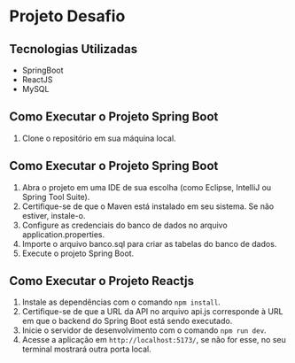# Projeto Desafio

## Tecnologias Utilizadas

- SpringBoot
- ReactJS
- MySQL

## Como Executar o Projeto Spring Boot

1. Clone o repositório em sua máquina local.

## Como Executar o Projeto Spring Boot

1. Abra o projeto em uma IDE de sua escolha (como Eclipse, IntelliJ ou Spring Tool Suite).
2. Certifique-se de que o Maven está instalado em seu sistema. Se não estiver, instale-o.
3. Configure as credenciais do banco de dados no arquivo application.properties.
4. Importe o arquivo banco.sql para criar as tabelas do banco de dados.
5. Execute o projeto Spring Boot.
 

## Como Executar o Projeto Reactjs

1. Instale as dependências com o comando `npm install`.
2. Certifique-se de que a URL da API no arquivo api.js corresponde à URL em que o backend do Spring Boot está sendo executado.
3. Inicie o servidor de desenvolvimento com o comando `npm run dev`.
4. Acesse a aplicação em `http://localhost:5173/`, se não for esse, no seu terminal mostrará outra porta local.



 
